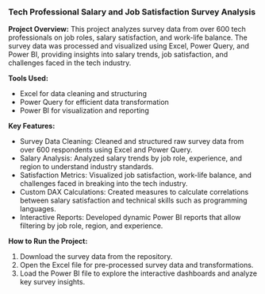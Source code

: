 ### **Tech Professional Salary and Job Satisfaction Survey Analysis**

**Project Overview:**
This project analyzes survey data from over 600 tech professionals on job roles, salary satisfaction, and work-life balance. The survey data was processed and visualized using Excel, Power Query, and Power BI, providing insights into salary trends, job satisfaction, and challenges faced in the tech industry.

**Tools Used:**
- Excel for data cleaning and structuring
- Power Query for efficient data transformation
- Power BI for visualization and reporting

**Key Features:**
- Survey Data Cleaning: Cleaned and structured raw survey data from over 600 respondents using Excel and Power Query.
- Salary Analysis: Analyzed salary trends by job role, experience, and region to understand industry standards.
- Satisfaction Metrics: Visualized job satisfaction, work-life balance, and challenges faced in breaking into the tech industry.
- Custom DAX Calculations: Created measures to calculate correlations between salary satisfaction and technical skills such as programming languages.
- Interactive Reports: Developed dynamic Power BI reports that allow filtering by job role, region, and experience.

**How to Run the Project:**
1. Download the survey data from the repository.
2. Open the Excel file for pre-processed survey data and transformations.
3. Load the Power BI file to explore the interactive dashboards and analyze key survey insights.
